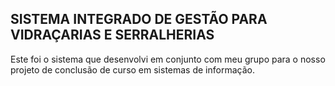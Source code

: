 ## SISTEMA INTEGRADO DE GESTÃO PARA VIDRAÇARIAS E SERRALHERIAS

Este foi o sistema que desenvolvi em conjunto com meu grupo para o nosso projeto de conclusão de curso em sistemas de informação.
